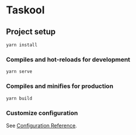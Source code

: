 [logo]: https://cdn1.bbcode0.com/uploads/2021/3/28/071e4b905c1b7b160a72f4af779e1337-full.png "taskool logo"


# Taskool

## Project setup
```
yarn install
```

### Compiles and hot-reloads for development
```
yarn serve
```

### Compiles and minifies for production
```
yarn build
```

### Customize configuration
See [Configuration Reference](https://cli.vuejs.org/config/).
